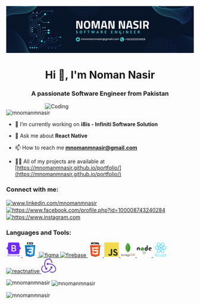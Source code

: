 <img src="https://raw.githubusercontent.com/mnomanmnasir/mnomanmnasir/main/Noman%20nasir.png" alt="Noman Nasir">
<h1 align="center">Hi 👋, I'm Noman Nasir</h1>
<h3 align="center">A passionate Software Engineer from Pakistan</h3>
<img align="right" alt="Coding" width="400" src="https://vilrotech.com/wp-content/uploads/2023/04/design-uiux-services.gif">

<p align="left"> <img src="https://komarev.com/ghpvc/?username=mnomanmnasir&label=Profile%20views&color=0e75b6&style=flat" alt="mnomanmnasir" /> </p>


- 🔭 I’m currently working on **i8is - Infiniti Software Solution**

- 💬 Ask me about **React Native**

- 📫 How to reach me **mnomanmnasir@gmail.com**

- 👨‍💻 All of my projects are available at [https://mnomanmnasir.github.io/portfolio/](https://mnomanmnasir.github.io/portfolio/)

<h3 align="left">Connect with me:</h3>
<p align="left">
<a href="https://linkedin.com/in/www.linkedin.com/mnomanmnasir" target="blank"><img align="center" src="https://raw.githubusercontent.com/rahuldkjain/github-profile-readme-generator/master/src/images/icons/Social/linked-in-alt.svg" alt="www.linkedin.com/mnomanmnasir" height="30" width="40" /></a>
<a href="https://fb.com/https://www.facebook.com/profile.php?id=100008743240284" target="blank"><img align="center" src="https://raw.githubusercontent.com/rahuldkjain/github-profile-readme-generator/master/src/images/icons/Social/facebook.svg" alt="https://www.facebook.com/profile.php?id=100008743240284" height="30" width="40" /></a>
<a href="https://instagram.com/https://www.instagram.com" target="blank"><img align="center" src="https://raw.githubusercontent.com/rahuldkjain/github-profile-readme-generator/master/src/images/icons/Social/instagram.svg" alt="https://www.instagram.com" height="30" width="40" /></a>
</p>

<h3 align="left">Languages and Tools:</h3>
<p align="left"> <a href="https://getbootstrap.com" target="_blank" rel="noreferrer"> <img src="https://raw.githubusercontent.com/devicons/devicon/master/icons/bootstrap/bootstrap-plain-wordmark.svg" alt="bootstrap" width="40" height="40"/> </a> <a href="https://www.w3schools.com/css/" target="_blank" rel="noreferrer"> <img src="https://raw.githubusercontent.com/devicons/devicon/master/icons/css3/css3-original-wordmark.svg" alt="css3" width="40" height="40"/> </a> <a href="https://www.figma.com/" target="_blank" rel="noreferrer"> <img src="https://www.vectorlogo.zone/logos/figma/figma-icon.svg" alt="figma" width="40" height="40"/> </a> <a href="https://firebase.google.com/" target="_blank" rel="noreferrer"> <img src="https://www.vectorlogo.zone/logos/firebase/firebase-icon.svg" alt="firebase" width="40" height="40"/> </a> <a href="https://www.w3.org/html/" target="_blank" rel="noreferrer"> <img src="https://raw.githubusercontent.com/devicons/devicon/master/icons/html5/html5-original-wordmark.svg" alt="html5" width="40" height="40"/> </a> <a href="https://developer.mozilla.org/en-US/docs/Web/JavaScript" target="_blank" rel="noreferrer"> <img src="https://raw.githubusercontent.com/devicons/devicon/master/icons/javascript/javascript-original.svg" alt="javascript" width="40" height="40"/> </a> <a href="https://www.mongodb.com/" target="_blank" rel="noreferrer"> <img src="https://raw.githubusercontent.com/devicons/devicon/master/icons/mongodb/mongodb-original-wordmark.svg" alt="mongodb" width="40" height="40"/> </a> <a href="https://nodejs.org" target="_blank" rel="noreferrer"> <img src="https://raw.githubusercontent.com/devicons/devicon/master/icons/nodejs/nodejs-original-wordmark.svg" alt="nodejs" width="40" height="40"/> </a> <a href="https://reactjs.org/" target="_blank" rel="noreferrer"> <img src="https://raw.githubusercontent.com/devicons/devicon/master/icons/react/react-original-wordmark.svg" alt="react" width="40" height="40"/> </a> <a href="https://reactnative.dev/" target="_blank" rel="noreferrer"> <img src="https://reactnative.dev/img/header_logo.svg" alt="reactnative" width="40" height="40"/> </a> <a href="https://redux.js.org" target="_blank" rel="noreferrer"> <img src="https://raw.githubusercontent.com/devicons/devicon/master/icons/redux/redux-original.svg" alt="redux" width="40" height="40"/> </a> </p>

<p><img align="left" src="https://github-readme-stats.vercel.app/api/top-langs?username=mnomanmnasir&show_icons=true&locale=en&layout=compact" alt="mnomanmnasir" /></p>

<p>&nbsp;<img align="center" src="https://github-readme-stats.vercel.app/api?username=mnomanmnasir&show_icons=true&locale=en" alt="mnomanmnasir" /></p>

<p><img align="center" src="https://github-readme-streak-stats.herokuapp.com/?user=mnomanmnasir&" alt="mnomanmnasir" /></p>
